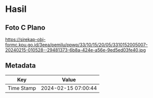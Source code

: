 # Hasil

## Foto C Plano

https://sirekap-obj-formc.kpu.go.id/3eea/pemilu/ppwp/33/10/15/20/05/3310152005007-20240215-010528--29481373-6b8a-424e-a56e-9ed5ed03fe40.jpg


## Metadata

| Key        | Value               |
| ---------- | ------------------- |
| Time Stamp | 2024-02-15 07:00:44 |



